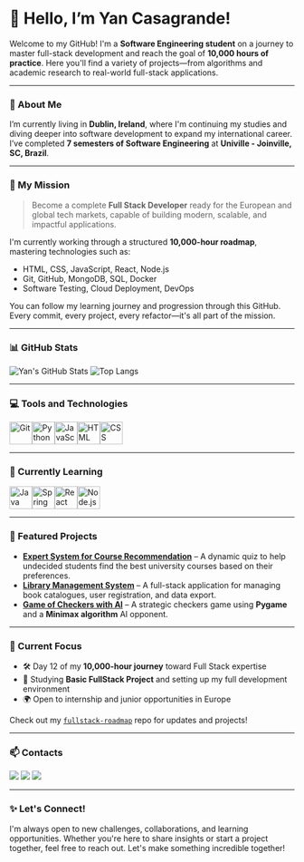 # 👋 Hello, I’m Yan Casagrande!

Welcome to my GitHub! I'm a **Software Engineering student** on a journey to master full-stack development and reach the goal of **10,000 hours of practice**. Here you'll find a variety of projects—from algorithms and academic research to real-world full-stack applications.

---

### 🚀 About Me

I’m currently living in **Dublin, Ireland**, where I'm continuing my studies and diving deeper into software development to expand my international career. I’ve completed **7 semesters of Software Engineering** at **Univille - Joinville, SC, Brazil**.

---

### 🧠 My Mission

> Become a complete **Full Stack Developer** ready for the European and global tech markets, capable of building modern, scalable, and impactful applications.

I'm currently working through a structured **10,000-hour roadmap**, mastering technologies such as:

- HTML, CSS, JavaScript, React, Node.js
- Git, GitHub, MongoDB, SQL, Docker
- Software Testing, Cloud Deployment, DevOps

You can follow my learning journey and progression through this GitHub. Every commit, every project, every refactor—it's all part of the mission.

---

### 📊 GitHub Stats

![Yan's GitHub Stats](https://github-readme-stats.vercel.app/api?username=casagrandeee&show_icons=true&theme=radical)
![Top Langs](https://github-readme-stats.vercel.app/api/top-langs/?username=casagrandeee&layout=compact&theme=radical)

---

### 💻 Tools and Technologies

<div style="display: flex; align-items: center;">
    <img src="https://cdn.jsdelivr.net/gh/devicons/devicon/icons/git/git-original.svg" width="40" height="40" alt="Git" title="Git"/>
    <img src="https://cdn.jsdelivr.net/gh/devicons/devicon/icons/python/python-original.svg" width="40" height="40" alt="Python" title="Python"/>
    <img src="https://cdn.jsdelivr.net/gh/devicons/devicon/icons/javascript/javascript-original.svg" width="40" height="40" alt="JavaScript" title="JavaScript"/>
    <img src="https://cdn.jsdelivr.net/gh/devicons/devicon/icons/html5/html5-original.svg" width="40" height="40" alt="HTML" title="HTML"/>
    <img src="https://cdn.jsdelivr.net/gh/devicons/devicon/icons/css3/css3-original.svg" width="40" height="40" alt="CSS" title="CSS"/>
</div>

---

### 📖 Currently Learning

<div style="display: flex; align-items: center;">
    <img src="https://cdn.jsdelivr.net/gh/devicons/devicon/icons/java/java-original.svg" width="40" height="40" alt="Java" title="Java"/>
    <img src="https://cdn.jsdelivr.net/gh/devicons/devicon/icons/spring/spring-original.svg" width="40" height="40" alt="Spring Boot" title="Spring Boot"/>
    <img src="https://cdn.jsdelivr.net/gh/devicons/devicon/icons/react/react-original.svg" width="40" height="40" alt="React" title="React"/>
    <img src="https://cdn.jsdelivr.net/gh/devicons/devicon/icons/nodejs/nodejs-original.svg" width="40" height="40" alt="Node.js" title="Node.js"/>
</div>

---

### 🌟 Featured Projects

- **[Expert System for Course Recommendation](https://github.com/casagrandeee/expert-system)** – A dynamic quiz to help undecided students find the best university courses based on their preferences.
- **[Library Management System](https://github.com/casagrandeee/library-management)** – A full-stack application for managing book catalogues, user registration, and data export.
- **[Game of Checkers with AI](https://github.com/casagrandeee/checkers)** – A strategic checkers game using **Pygame** and a **Minimax algorithm** AI opponent.

---

### 📅 Current Focus

- 🛠️ Day 12 of my **10,000-hour journey** toward Full Stack expertise  
- 🧠 Studying **Basic FullStack Project** and setting up my full development environment  
- 🌍 Open to internship and junior opportunities in Europe  

Check out my [`fullstack-roadmap`](https://github.com/casagrandeee/fullstack-roadmap) repo for updates and projects!

---

### 📫 Contacts

<a href="mailto:yanicolas02@gmail.com" target="_blank"><img src="https://img.shields.io/badge/-Email-%23333?style=for-the-badge&logo=gmail&logoColor=white"></a>
<a href="https://www.linkedin.com/in/yan-nicolas-casagrande-ab692a262/" target="_blank"><img src="https://img.shields.io/badge/-LinkedIn-%230077B5?style=for-the-badge&logo=linkedin&logoColor=white"></a>
<a href="https://www.instagram.com/yan_bighouse/" target="_blank"><img src="https://img.shields.io/badge/-Instagram-%23E4405F?style=for-the-badge&logo=instagram&logoColor=white"></a>

---

### ✨ Let's Connect!

I'm always open to new challenges, collaborations, and learning opportunities. Whether you're here to share insights or start a project together, feel free to reach out. Let's make something incredible together!
